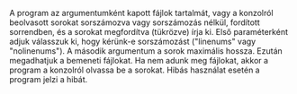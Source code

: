 A program az argumentumként kapott fájlok tartalmát, vagy a konzolról beolvasott sorokat sorszámozva vagy sorszámozás nélkül, fordított sorrendben, és a sorokat megfordítva (tükrözve) írja ki. Első paraméterként adjuk válasszuk ki, hogy kérünk-e sorszámozást ("linenums" vagy "nolinenums"). A második argumentum a sorok maximális hossza. Ezután megadhatjuk a bemeneti fájlokat. Ha nem adunk meg fájlokat, akkor a program a konzolról olvassa be a sorokat. Hibás használat esetén a program jelzi a hibát.

